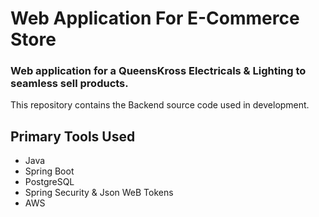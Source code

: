 # Web Application For E-Commerce Store


### Web application for a QueensKross Electricals & Lighting to seamless sell products.

This repository contains the Backend source code used in development.


## Primary Tools Used
- Java
- Spring Boot
- PostgreSQL
- Spring Security & Json WeB Tokens
- AWS 
